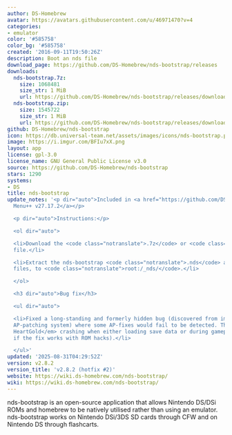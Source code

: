 ```yaml
---
author: DS-Homebrew
avatar: https://avatars.githubusercontent.com/u/46971470?v=4
categories:
- emulator
color: '#585758'
color_bg: '#585758'
created: '2016-09-11T19:50:26Z'
description: Boot an nds file
download_page: https://github.com/DS-Homebrew/nds-bootstrap/releases
downloads:
  nds-bootstrap.7z:
    size: 1068481
    size_str: 1 MiB
    url: https://github.com/DS-Homebrew/nds-bootstrap/releases/download/v2.8.2/nds-bootstrap.7z
  nds-bootstrap.zip:
    size: 1545722
    size_str: 1 MiB
    url: https://github.com/DS-Homebrew/nds-bootstrap/releases/download/v2.8.2/nds-bootstrap.zip
github: DS-Homebrew/nds-bootstrap
icon: https://db.universal-team.net/assets/images/icons/nds-bootstrap.png
image: https://i.imgur.com/BFIu7xX.png
layout: app
license: gpl-3.0
license_name: GNU General Public License v3.0
source: https://github.com/DS-Homebrew/nds-bootstrap
stars: 1290
systems:
- DS
title: nds-bootstrap
update_notes: '<p dir="auto">Included in <a href="https://github.com/DS-Homebrew/TWiLightMenu/releases/tag/v27.17.2"><strong>TW</strong>i<strong>L</strong>ight
  Menu++ v27.17.2</a></p>

  <p dir="auto">Instructions:</p>

  <ol dir="auto">

  <li>Download the <code class="notranslate">.7z</code> or <code class="notranslate">.zip</code>
  file.</li>

  <li>Extract the nds-bootstrap <code class="notranslate">.nds</code> and <code class="notranslate">.ver</code>
  files, to <code class="notranslate">root:/_nds/</code>.</li>

  </ol>

  <h3 dir="auto">Bug fix</h3>

  <ul dir="auto">

  <li>Fixed a long-standing and formerly hidden bug (discovered from improving the
  AP-patching system) where some AP-fixes would fail to be detected. This fixes <em>Pokemon
  HeartGold</em> crashing when either loading save data or during gameplay (unknown
  if the fix works with ROM hacks).</li>

  </ul>'
updated: '2025-08-31T04:29:52Z'
version: v2.8.2
version_title: 'v2.8.2 (hotfix #2)'
website: https://wiki.ds-homebrew.com/nds-bootstrap/
wiki: https://wiki.ds-homebrew.com/nds-bootstrap/
---
```

nds-bootstrap is an open-source application that allows Nintendo DS/DSi ROMs and homebrew to be natively utilised rather than using an emulator. nds-bootstrap works on Nintendo DSi/3DS SD cards through CFW and on Nintendo DS through flashcarts.